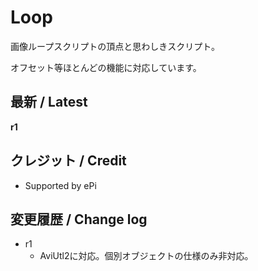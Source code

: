 
# Loop

画像ループスクリプトの頂点と思わしきスクリプト。

オフセット等ほとんどの機能に対応しています。



## 最新 / Latest

**r1**



## クレジット / Credit

- Supported by ePi


## 変更履歴 / Change log

- r1
    - AviUtl2に対応。個別オブジェクトの仕様のみ非対応。
